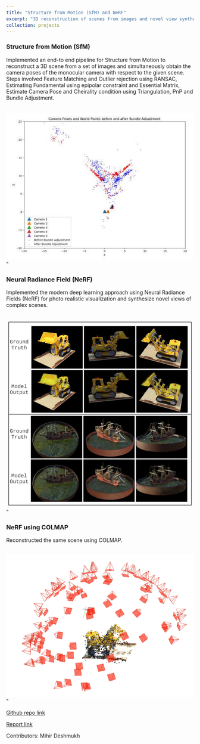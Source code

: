 ```yaml
---
title: "Structure from Motion (SfM) and NeRF"
excerpt: "3D reconstruction of scenes from images and novel view synthesis.<br/><img src='/images/nerf.png' width='400'/>"
collection: projects
---
```


### Structure from Motion (SfM)

Implemented an end-to end pipeline for Structure from Motion to reconstruct a 3D scene from a set of images and simultaneously
obtain the camera poses of the monocular camera with respect to the given scene. Steps involved Feature Matching and Outlier
rejection using RANSAC, Estimating Fundamental using epipolar constraint and Essential Matrix, Estimate Camera Pose and
Cheirality condition using Triangulation, PnP and Bundle Adjustment. 

<br/><img src='/images/sfm.png' width='600'/>"

### Neural Radiance Field (NeRF)

Implemented the modern deep learning approach using Neural Radiance Fields (NeRF) for photo realistic visualization
and synthesize novel views of complex scenes.

<br/><img src='/images/nerf1.png' width='600'/>"

### NeRF using COLMAP

Reconstructed the same scene using COLMAP.

<br/><img src='/images/colmap.png' width='600'/>"

[Github repo link](https://github.com/Mihir-Deshmukh/SfM_NeRF/tree/main)

[Report link](https://github.com/Mihir-Deshmukh/SfM_NeRF/blob/main/Report.pdf)

Contributors: Mihir Deshmukh
